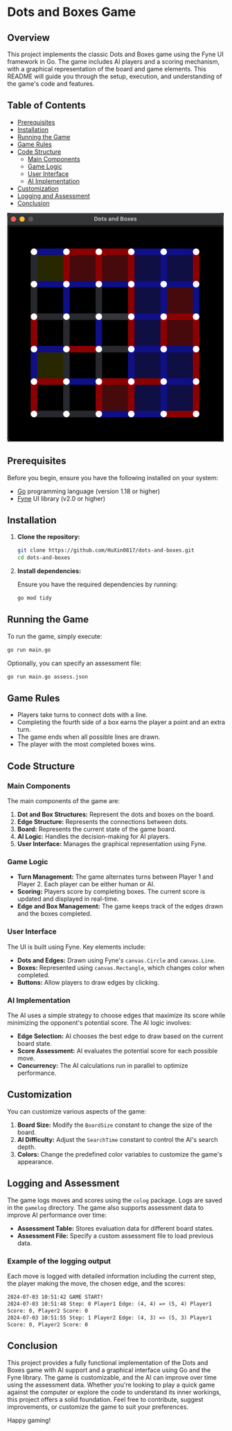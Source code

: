 # Dots and Boxes Game

## Overview

This project implements the classic Dots and Boxes game using the Fyne UI framework in Go. The game includes AI players
and a scoring mechanism, with a graphical representation of the board and game elements. This README will guide you
through the setup, execution, and understanding of the game's code and features.

## Table of Contents

- [Prerequisites](#prerequisites)
- [Installation](#installation)
- [Running the Game](#running-the-game)
- [Game Rules](#game-rules)
- [Code Structure](#code-structure)
    - [Main Components](#main-components)
    - [Game Logic](#game-logic)
    - [User Interface](#user-interface)
    - [AI Implementation](#ai-implementation)
- [Customization](#customization)
- [Logging and Assessment](#logging-and-assessment)
- [Conclusion](#conclusion)

![demo](./demo.png)

## Prerequisites

Before you begin, ensure you have the following installed on your system:

- [Go](https://go.dev) programming language (version 1.18 or higher)
- [Fyne](https://fyne.io) UI library (v2.0 or higher)

## Installation

1. **Clone the repository:**

   ```sh
   git clone https://github.com/HuXin0817/dots-and-boxes.git
   cd dots-and-boxes
   ```

2. **Install dependencies:**

   Ensure you have the required dependencies by running:

   ```sh
   go mod tidy
   ```

## Running the Game

To run the game, simply execute:

```sh
go run main.go
```

Optionally, you can specify an assessment file:

```sh
go run main.go assess.json
```

## Game Rules

- Players take turns to connect dots with a line.
- Completing the fourth side of a box earns the player a point and an extra turn.
- The game ends when all possible lines are drawn.
- The player with the most completed boxes wins.

## Code Structure

### Main Components

The main components of the game are:

1. **Dot and Box Structures:** Represent the dots and boxes on the board.
2. **Edge Structure:** Represents the connections between dots.
3. **Board:** Represents the current state of the game board.
4. **AI Logic:** Handles the decision-making for AI players.
5. **User Interface:** Manages the graphical representation using Fyne.

### Game Logic

- **Turn Management:** The game alternates turns between Player 1 and Player 2. Each player can be either human or AI.
- **Scoring:** Players score by completing boxes. The current score is updated and displayed in real-time.
- **Edge and Box Management:** The game keeps track of the edges drawn and the boxes completed.

### User Interface

The UI is built using Fyne. Key elements include:

- **Dots and Edges:** Drawn using Fyne's `canvas.Circle` and `canvas.Line`.
- **Boxes:** Represented using `canvas.Rectangle`, which changes color when completed.
- **Buttons:** Allow players to draw edges by clicking.

### AI Implementation

The AI uses a simple strategy to choose edges that maximize its score while minimizing the opponent's potential score.
The AI logic involves:

- **Edge Selection:** AI chooses the best edge to draw based on the current board state.
- **Score Assessment:** AI evaluates the potential score for each possible move.
- **Concurrency:** The AI calculations run in parallel to optimize performance.

## Customization

You can customize various aspects of the game:

1. **Board Size:** Modify the `BoardSize` constant to change the size of the board.
2. **AI Difficulty:** Adjust the `SearchTime` constant to control the AI's search depth.
3. **Colors:** Change the predefined color variables to customize the game's appearance.

## Logging and Assessment

The game logs moves and scores using the `colog` package. Logs are saved in the `gamelog` directory. The game also
supports assessment data to improve AI performance over time:

- **Assessment Table:** Stores evaluation data for different board states.
- **Assessment File:** Specify a custom assessment file to load previous data.

### Example of the logging output

Each move is logged with detailed information including the current step, the player making the move, the chosen edge,
and the scores:

```
2024-07-03 10:51:42 GAME START!
2024-07-03 10:51:48 Step: 0 Player1 Edge: (4, 4) => (5, 4) Player1 Score: 0, Player2 Score: 0
2024-07-03 10:51:55 Step: 1 Player2 Edge: (4, 3) => (5, 3) Player1 Score: 0, Player2 Score: 0
```

## Conclusion

This project provides a fully functional implementation of the Dots and Boxes game with AI support and a graphical
interface using Go and the Fyne library. The game is customizable, and the AI can improve over time using the assessment
data. Whether you're looking to play a quick game against the computer or explore the code to understand its inner
workings, this project offers a solid foundation. Feel free to contribute, suggest improvements, or customize the game
to suit your preferences.

Happy gaming!